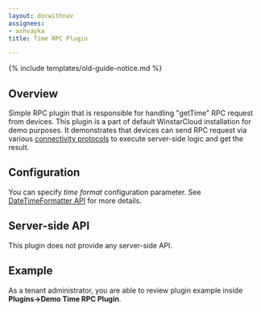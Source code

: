 ```yaml
---
layout: docwithnav
assignees:
- ashvayka
title: Time RPC Plugin

---
```


{% include templates/old-guide-notice.md %}

## Overview

Simple RPC plugin that is responsible for handling "getTime" RPC request from devices. 
This plugin is a part of default WinstarCloud installation for demo purposes.
It demonstrates that devices can send RPC request via various [connectivity protocols](/docs/reference/protocols) to execute server-side logic and get the result. 

## Configuration

You can specify *time format* configuration parameter. See [DateTimeFormatter API](https://docs.oracle.com/javase/8/docs/api/java/time/format/DateTimeFormatter.html) for more details.

## Server-side API

This plugin does not provide any server-side API. 

## Example

As a tenant administrator, you are able to review plugin example inside **Plugins->Demo Time RPC Plugin**.